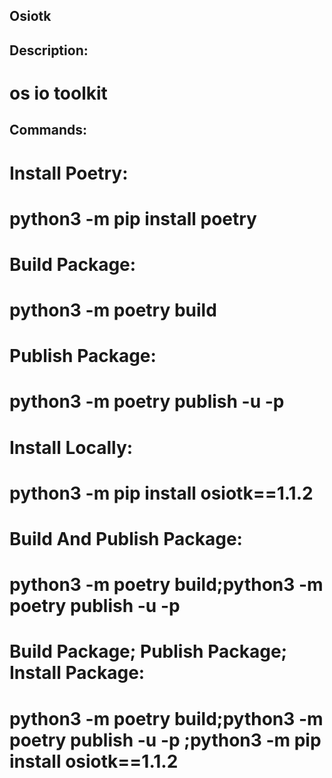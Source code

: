 ## Osiotk

## Description:
#    os io toolkit

## Commands:

# Install Poetry:
#    python3 -m pip install poetry

# Build Package:
#    python3 -m poetry build

# Publish Package:
#    python3 -m poetry publish -u <username> -p <password>

# Install Locally:
#    python3 -m pip install osiotk==1.1.2

# Build And Publish Package:
#    python3 -m poetry build;python3 -m poetry publish -u <username> -p <password>

# Build Package; Publish Package; Install Package:
#    python3 -m poetry build;python3 -m poetry publish -u <username> -p <password>;python3 -m pip install osiotk==1.1.2
